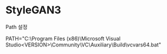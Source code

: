 # StyleGAN3

Path 설정

PATH="C:\Program Files (x86)\Microsoft Visual Studio\<VERSION>\Community\VC\Auxiliary\Build\vcvars64.bat"
